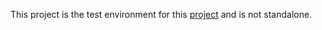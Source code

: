 This project is the test environment for this [project](https://github.com/borna-blazevic/bachelors-project) and is not standalone.